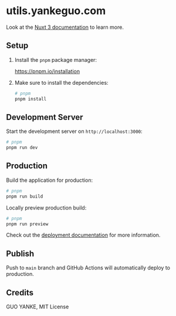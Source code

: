 # utils.yankeguo.com

Look at the [Nuxt 3 documentation](https://nuxt.com/docs/getting-started/introduction) to learn more.

## Setup

1. Install the `pnpm` package manager:

   https://pnpm.io/installation

2. Make sure to install the dependencies:

   ```bash
   # pnpm
   pnpm install
   ```

## Development Server

Start the development server on `http://localhost:3000`:

```bash
# pnpm
pnpm run dev
```

## Production

Build the application for production:

```bash
# pnpm
pnpm run build
```

Locally preview production build:

```bash
# pnpm
pnpm run preview
```

Check out the [deployment documentation](https://nuxt.com/docs/getting-started/deployment) for more information.

## Publish

Push to `main` branch and GitHub Actions will automatically deploy to production.

## Credits

GUO YANKE, MIT License

